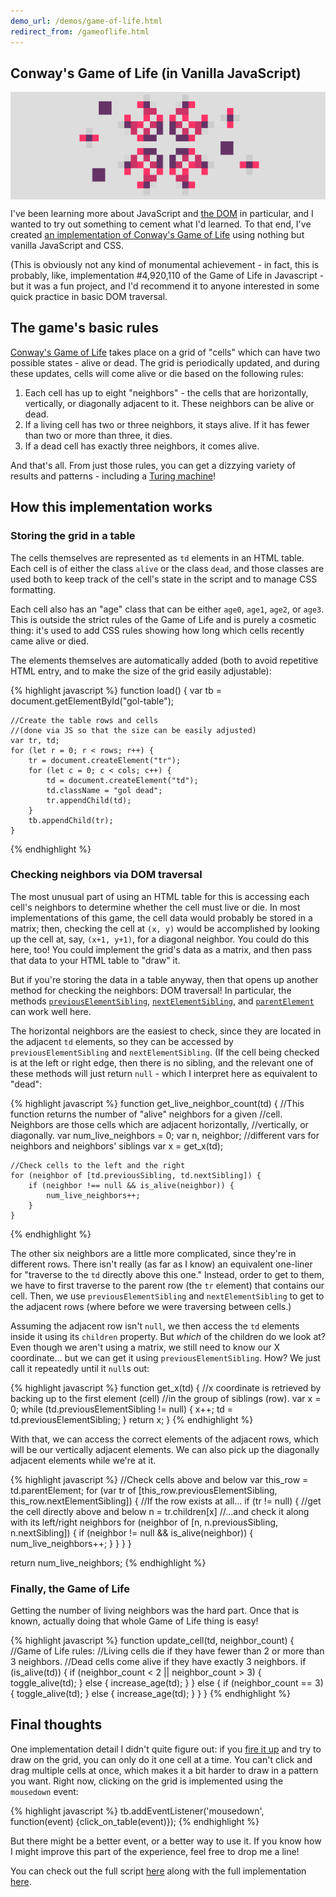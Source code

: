 ```yaml
---
demo_url: /demos/game-of-life.html
redirect_from: /gameoflife.html
---
```


## Conway's Game of Life (in Vanilla JavaScript)
<p style="width: 100%; background-color: #ddd; text-align: center;">
<a href="{{ page.demo_url }}">
<img src="/assets/img/gol.png" width="300px">
</a>
</p>

I've been learning more about JavaScript and 
<a href="https://developer.mozilla.org/en-US/docs/Web/API/Document_Object_Model/Introduction">the DOM</a> in particular,
and I wanted to try out something to cement what I'd learned. To that end,
I've created 
<a href="{{ page.demo_url }}">
    an implementation of Conway's Game of Life</a>
using nothing but vanilla JavaScript and CSS.

(This is obviously not any kind of monumental achievement - 
in fact, this is probably, like, implementation #4,920,110 of
the Game of Life in Javascript - 
but it was a fun project,
and I'd recommend it to anyone interested in some quick practice in
basic DOM traversal.

## The game's basic rules
<a href="https://en.wikipedia.org/wiki/Conway%27s_Game_of_Life">
    Conway's Game of Life</a>
takes place on a grid of "cells" which can have two
possible states - alive or dead. 
The grid is periodically updated, and during these updates,
cells will come alive or die based on the following rules:

<ol>
    <li>
        Each cell has up to eight "neighbors" - the cells that are
        horizontally, vertically, or diagonally adjacent to it.
        These neighbors can be alive or dead.
    </li>
    <li>
        If a living cell has two or three neighbors, it stays alive.
        If it has fewer than two or more than three, it dies.
    </li>
    <li>
        If a dead cell has exactly three neighbors, it comes alive.
    </li>
</ol>

And that's all. From just those rules, you can get a dizzying variety of
results and patterns - including a
<a href="https://www.ics.uci.edu/~welling/teaching/271fall09/Turing-Machine-Life.pdf">Turing machine</a>!

## How this implementation works
### Storing the grid in a table
The cells themselves are represented as <code>td</code> elements
in an HTML table.
Each cell is of either the class <code>alive</code> or the class
<code>dead</code>, and those classes are used both to keep track of the
cell's state in the script and to manage CSS formatting.

Each cell also has an "age" class that can be either <code>age0</code>,
<code>age1</code>, <code>age2</code>, or <code>age3</code>. This is
outside the strict rules of the Game of Life and is purely a cosmetic
thing: it's used to add CSS rules showing how long which cells recently
came alive or died.

The elements themselves are automatically added (both to avoid repetitive
HTML entry, and to make the size of the grid easily adjustable):

{% highlight javascript %}
function load() {
    var tb = document.getElementById("gol-table");
    
    //Create the table rows and cells
    //(done via JS so that the size can be easily adjusted)
    var tr, td;
    for (let r = 0; r < rows; r++) {
        tr = document.createElement("tr");
        for (let c = 0; c < cols; c++) {
            td = document.createElement("td");
            td.className = "gol dead";
            tr.appendChild(td);
        }
        tb.appendChild(tr);
    }
{% endhighlight %}

### Checking neighbors via DOM traversal
The most unusual part of using an HTML table for this is accessing
each cell's neighbors to determine whether the cell must live or die.
In most implementations of this game, the cell data would probably be
stored in a matrix; then, checking the cell at
<code>(x, y)</code> would be accomplished by looking up the cell at,
say, <code>(x+1, y+1)</code>, for a diagonal neighbor. You could do this
here, too! You could implement the grid's data as a matrix, and then pass
that data to your HTML table to "draw" it.

But if you're storing the data in a table anyway, then that opens up
another method for checking the neighbors: DOM traversal! In particular,
the methods 
<a href="https://developer.mozilla.org/en-US/docs/Web/API/NonDocumentTypeChildNode/previousElementSibling"><code>previousElementSibling</code></a>,
<a href="https://developer.mozilla.org/en-US/docs/Web/API/NonDocumentTypeChildNode/nextElementSibling"><code>nextElementSibling</code></a>, and
<a href="https://developer.mozilla.org/en-US/docs/Web/API/Node/parentElement"><code>parentElement</code></a>
can work well here.

The horizontal neighbors are the easiest to check, since they are located
in the adjacent <code>td</code> elements, so they can be accessed by
<code>previousElementSibling</code> and <code>nextElementSibling</code>.
(If the cell being checked is at the left or right edge, then 
there is no sibling, and the relevant one of these methods will just return
<code>null</code> - which I interpret here as equivalent to "dead":

{% highlight javascript %}
function get_live_neighbor_count(td) {
    //This function returns the number of "alive" neighbors for a given
    //cell. Neighbors are those cells which are adjacent horizontally,
    //vertically, or diagonally.
    var num_live_neighbors = 0;
    var n, neighbor; //different vars for neighbors and neighbors' siblings
    var x = get_x(td);

    //Check cells to the left and the right
    for (neighbor of [td.previousSibling, td.nextSibling]) {
        if (neighbor !== null && is_alive(neighbor)) {
            num_live_neighbors++;
        }
    }
{% endhighlight %}

The other six neighbors are a little more complicated, since they're
in different rows. There isn't really (as far as I know) an equivalent
one-liner for "traverse to the <code>td</code> directly above this one."
Instead, order to get to them, we have to first traverse to
the parent row (the <code>tr</code> element) that contains our cell.
Then, we use 
<code>previousElementSibling</code> and <code>nextElementSibling</code> to
get to the adjacent rows (where before we were traversing between cells.)

Assuming the adjacent row isn't <code>null</code>, we then
access the <code>td</code> elements inside it using its 
<code>children</code> property. But <i>which</i> of the children do we
look at? Even though we aren't using a matrix, we still need to know our
X coordinate... but we can get it using <code>previousElementSibling</code>.
How? We just call it repeatedly until it <code>null</code>s out:

{% highlight javascript %}
function get_x(td) {
    //x coordinate is retrieved by backing up to the first element (cell)
    //in the group of siblings (row).
    var x = 0;
    while (td.previousElementSibling != null) {
        x++;
        td = td.previousElementSibling;
    }
    return x;
}
{% endhighlight %}

With that, we can access the correct elements of the adjacent rows,
which will be our vertically adjacent elements. We can also pick up
the diagonally adjacent elements while we're at it.

{% highlight javascript %}
//Check cells above and below
var this_row = td.parentElement;
for (var tr of [this_row.previousElementSibling,
    this_row.nextElementSibling]) {
    //If the row exists at all...
    if (tr != null) {
        //get the cell directly above and below
        n = tr.children[x]
        //...and check it along with its left/right neighbors
        for (neighbor of [n, n.previousSibling, n.nextSibling]) {
            if (neighbor != null && is_alive(neighbor)) {
                num_live_neighbors++;
            }
        }
    }
}

return num_live_neighbors;
{% endhighlight %}

### Finally, the Game of Life
Getting the number of living neighbors was the hard part. Once that is
known, actually doing that whole Game of Life thing is easy!

{% highlight javascript %}
function update_cell(td, neighbor_count) {
    //Game of Life rules:
    //Living cells die if they have fewer than 2 or more than 3 neighbors.
    //Dead cells come alive if they have exactly 3 neighbors.
    if (is_alive(td)) {
        if (neighbor_count < 2 || neighbor_count > 3) {
            toggle_alive(td);
        } else {
            increase_age(td);
        }
    } else {
        if (neighbor_count == 3) {
            toggle_alive(td);
        } else {
            increase_age(td);
        }
    }
}
{% endhighlight %}

## Final thoughts
One implementation detail I didn't quite figure out: if you
<a href="gameoflife.html">fire it up</a> and try to draw on the grid,
you can only do it one cell at a time.
You can't click and drag multiple cells at
once, which makes it a bit harder to draw in a pattern you want.
Right now, clicking on the grid is implemented using
the <code>mousedown</code> event:

{% highlight javascript %}
tb.addEventListener('mousedown',
    function(event) {click_on_table(event)});
{% endhighlight %}

But there might be a better event, or a better way to use it.
If you know how I might improve this part of the experience, feel free to
drop me a line!

You can check out the full script
<a href="scripts/gameoflife.js">here</a>
along with the full implementation
<a href="gameoflife.html">here</a>.
